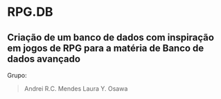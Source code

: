 # RPG.DB
Criação de um banco de dados com inspiração em jogos de RPG para a matéria de Banco de dados avançado
---
Grupo:
> Andrei R.C. Mendes
> Laura Y. Osawa
